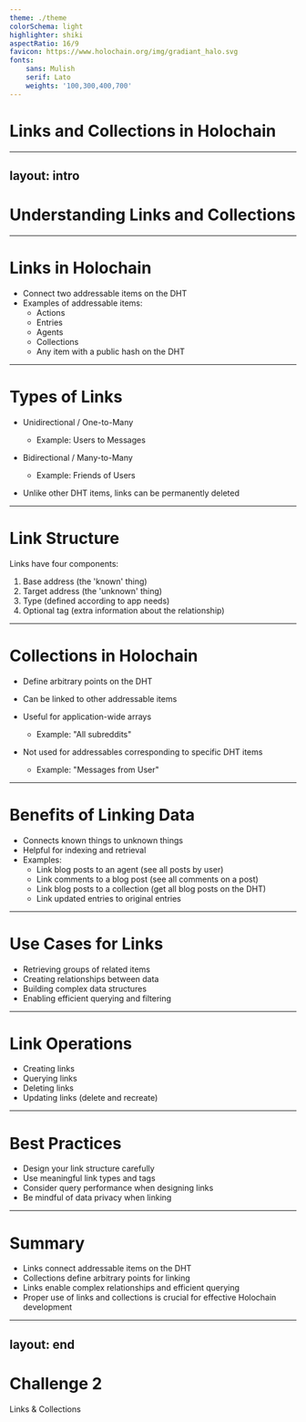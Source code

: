```yaml
---
theme: ./theme
colorSchema: light
highlighter: shiki
aspectRatio: 16/9
favicon: https://www.holochain.org/img/gradiant_halo.svg
fonts:
    sans: Mulish
    serif: Lato
    weights: '100,300,400,700'
---
```


# Links and Collections in Holochain

---
layout: intro
---

# Understanding Links and Collections

---

# Links in Holochain

<v-clicks>

- Connect two addressable items on the DHT
- Examples of addressable items:
  - Actions
  - Entries
  - Agents
  - Collections
  - Any item with a public hash on the DHT

</v-clicks>

---

# Types of Links

<v-clicks>

- Unidirectional / One-to-Many
  - Example: Users to Messages

- Bidirectional / Many-to-Many
  - Example: Friends of Users

- Unlike other DHT items, links can be permanently deleted

</v-clicks>

---

# Link Structure

<v-clicks>

Links have four components:

1. Base address (the 'known' thing)
2. Target address (the 'unknown' thing)
3. Type (defined according to app needs)
4. Optional tag (extra information about the relationship)

</v-clicks>

---

# Collections in Holochain

<v-clicks>

- Define arbitrary points on the DHT
- Can be linked to other addressable items
- Useful for application-wide arrays
  - Example: "All subreddits"

- Not used for addressables corresponding to specific DHT items
  - Example: "Messages from User"

</v-clicks>

---

# Benefits of Linking Data

<v-clicks>

- Connects known things to unknown things
- Helpful for indexing and retrieval
- Examples:
  - Link blog posts to an agent (see all posts by user)
  - Link comments to a blog post (see all comments on a post)
  - Link blog posts to a collection (get all blog posts on the DHT)
  - Link updated entries to original entries

</v-clicks>

---

# Use Cases for Links

<v-clicks>

- Retrieving groups of related items
- Creating relationships between data
- Building complex data structures
- Enabling efficient querying and filtering

</v-clicks>

---

# Link Operations

<v-clicks>

- Creating links
- Querying links
- Deleting links
- Updating links (delete and recreate)

</v-clicks>

---

# Best Practices

<v-clicks>

- Design your link structure carefully
- Use meaningful link types and tags
- Consider query performance when designing links
- Be mindful of data privacy when linking

</v-clicks>

---

# Summary

<v-clicks>

- Links connect addressable items on the DHT
- Collections define arbitrary points for linking
- Links enable complex relationships and efficient querying
- Proper use of links and collections is crucial for effective Holochain development

</v-clicks>

---
layout: end
---

# Challenge 2
Links & Collections
